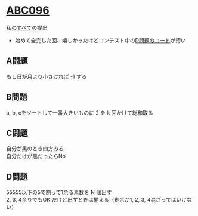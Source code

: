 # [ABC096](https://beta.atcoder.jp/contests/abc096)  
[私のすべての提出](https://beta.atcoder.jp/contests/abc096/submissions?f.Task=&f.Language=&f.Status=&f.User=tokizo)  
  
- 始めて全完した回、嬉しかったけどコンテスト中の[D問題のコード](https://beta.atcoder.jp/contests/abc096/submissions/2467406)が汚い  
  
## A問題  
もし日が月より小さければ -1 する  
  
## B問題  
a, b, cをソートして一番大きいものに 2 を k 回かけて総和取る  
  
## C問題  
自分が黒のとき四方みる  
自分だけが黒だったらNo  
  
## D問題  
55555以下の5で割って1余る素数を N 個出す  
2, 3, 4余りでもOK!だけど出すときは揃える（剰余が1, 2, 3, 4混ざってはいけない）  
